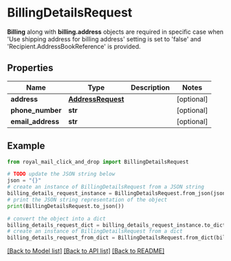 # BillingDetailsRequest

<b>Billing</b> along with <b>billing.address</b> objects are required in specific case when 'Use shipping address for billing address' setting is set to 'false' and 'Recipient.AddressBookReference' is provided.

## Properties

Name | Type | Description | Notes
------------ | ------------- | ------------- | -------------
**address** | [**AddressRequest**](AddressRequest.md) |  | [optional] 
**phone_number** | **str** |  | [optional] 
**email_address** | **str** |  | [optional] 

## Example

```python
from royal_mail_click_and_drop import BillingDetailsRequest

# TODO update the JSON string below
json = "{}"
# create an instance of BillingDetailsRequest from a JSON string
billing_details_request_instance = BillingDetailsRequest.from_json(json)
# print the JSON string representation of the object
print(BillingDetailsRequest.to_json())

# convert the object into a dict
billing_details_request_dict = billing_details_request_instance.to_dict()
# create an instance of BillingDetailsRequest from a dict
billing_details_request_from_dict = BillingDetailsRequest.from_dict(billing_details_request_dict)
```
[[Back to Model list]](../README.md#documentation-for-models) [[Back to API list]](../README.md#documentation-for-api-endpoints) [[Back to README]](../README.md)


